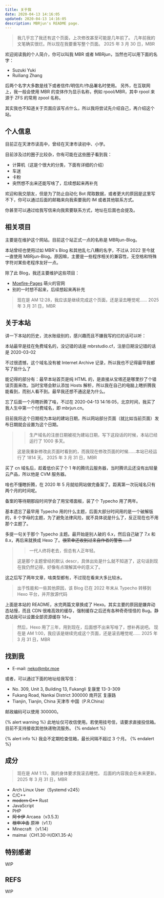 ```yaml
---
title: 关于我
date: 2020-04-13 14:16:05
updated: 2020-04-13 14:16:05
description: MBRjun's README page.
---
```

> 我几乎忘了我还有这个页面，上次修改甚至可能是几年前了。
> 几年前我的文笔确实很烂。所以现在我要重写整个页面。
>                       2025 年 3 月 30 日，MBR

欢迎阅读我的个人简介，你可以叫我 MBR 或者 MBRjun，当然也可以用下面的名字：
- Suzuki Yuki
- Ruiliang Zhang

后两个名字大多数是线下或者信件/明信片/作品署名时使用。
另外，在互联网上，我一般会使用 MBR 的变体作为显示名称，例如 rpool/MBR，其中 rpool 来源于 ZFS 的常用 zpool 名称。

其实我也不知道关于页面应该写点什么，所以我将尝试先介绍自己，再介绍这个站。

## 个人信息
目前正在天津市读高中，曾经在天津市读初中、小学。

目前涉及过的圈子比较杂，你有可能在这些圈子看到我：
- 计算机（这是个很大的分类，下面有详细的介绍）
- 车迷
- 卡粉
- 突然想不出来还能写啥了，后续想起来再补充

欢迎和我交朋友，但是为了防止自动化 Bot 爬取数据，或者更大的原因是这里写不下，你可以通过后面的邮箱来向我索要我的 IM 或者其他联系方式。

你甚至可以通过给我写信来向我索要联系方式，地址在后面也会提及。

## 相关项目
主要是在维护这个网站。目前这个站正式一点的名称是 MBRjun-Blog。  

本站曾经也使用过如 MBR's Blog 和其他乱七八糟的名字，不过从 2022 至今就一直使用 MBRjun-Blog。原因嘛，主要是一些程序相关的兼容性，无空格和特殊字符对某些老程序友好一点。  

除了此 Blog，我还主要维护这些项目：  
- [Moefire-Pages](https://www.moefire.tech/)
  萌火的官网
- 别的一时想不起来，后续想起来再补充

> 现在是 AM 12:28，我应该是继续完成这个页面，还是滚去睡觉呢......
>                       2025 年 3 月 31 日，MBR

## 关于本站
讲一下本站的历史，流水账级别的，感兴趣而且不嫌我写的烂的话可以听：

本站最早是挂在免费域名的，没记错的话是 mbrstudio.cf，注册日期没记错的话是 2020-03-02  

不过很遗憾，这个域名没有被 Internet Archive 记录，所以我也不记得最早我都写了些什么了  

能记得的部分有：最早本站首页是纯 HTML 的，是直接从宝塔还是哪里抄了个错误页面来改。当时宝塔会默认添加 Hosts 解析，所以我在自己的电脑上瞎折腾我能看到，而别人看不到。最早我还想不通这是为什么。  

忘了后面一个月瞎折腾了啥，不过在 2020-04-13 14:16:05，北京时间，我买了我人生中第一个付费域名，即 mbrjun.cn。

目前我将这个日期视为本站的建站日期，所以网站部分页面（就比如当前页面）发布日期就会设置为这个日期。  

> > 生产域名的注册日期被视为建站日期，写下这段话的时候，本站已经运行了 1000 多天。  
>
> 这是我重新修改此页面时看到的，而我现在修改页面的时候......本站已经运行了 1814 天。
>                       2025 年 3 月 31 日，MBR

买了 cn 域名后，趁着低价买了个 1 年的腾讯云服务器，当时腾讯云还没有出轻量云产品，所以他是 CVM 服务器。  

啥也不懂瞎折腾，在 2020 年 5 月就给网站做完备案了。距离第一次玩域名只有两个月的时间呢。

备案的等待期那段时间学会了用宝塔面板，装了个 Typecho 用了两年。  

基本遗忘了最早用 Typecho 用的什么主题，后面大部分时间用的是一个破解版的，8 个字母的主题，为了避免法律风险，就不具体说是什么了，反正现在也不用那个主题了。

多提一句关于那个 Typecho 主题。最开始是别人破的 6.x，然后自己破了 7.x 和 8.x，再后来就换成 Hexo 了。~~很荣幸还收到过来自作者的警告......?~~

> > 一代人终将老去，但总有人正年轻。
>
> 这是那个主题曾经的默认 descr，具体出处是什么就不知道了，这句话到现在我仍然记得，好像有点理解其中的意义了。

这之后写了两年文章，啥类型都有，不过现在看来大多比较水。

> 出于性能和一些其他原因，该 Blog 已在 2022 年末从 Typecho 转移到 Hexo 平台，并开放源代码

上面是本站的 README，水完两篇文章换成了 Hexo。其实主要的原因是嫌弃动态站慢，而且 CDN 很难高效的缓存，强制缓存之后还有各种奇奇怪怪的 Bug。静态站我可以设置全部资源缓存 1d+。

> 然后，Hexo 用了三年，用到现在，后面想不出来写啥了，想补再说吧。
> 现在是 AM 1:00，我应该是继续完成这个页面，还是滚去睡觉呢......
>                       2025 年 3 月 31 日，MBR

## 找到我
- E-mail: [neko@mbr.moe](mailto:neko@mbr.moe)  

或者，可以通过下面的地址给我写信：  
- No. 309, Unit 3, Building 13, Fukangli
  复康里 13-3-309
- Fukang Road, Nankai District 300000
  南开区 复康路
- Tianjin, Tianjin, China
  天津市 中国（P.R.China）

邮政编码可以使用 300000。

{% alert warning %}
此地址仅可收信使用。若使用挂号信，请要求直接投信箱。目前不支持接收其他快递物流服务。
{% endalert %}

{% alert info %}
我会不定期检查信箱，最长间隔不超过 3 个月。
{% endalert %}

## 成分

> 现在是 AM 1:13，我的身体要求我滚去睡觉。
> 后面的内容我会在未来更新。
>                       2025 年 3 月 31 日，MBR

- Arch Linux User（Systemd v245）
- C/C++
- ~~modern C++~~ Rust
- JavaScript
- PHP
- ~~阿卡伊~~ Arcaea（v3.5.3）
- ~~根申冲击~~ 原神（v1.1）
- Minecraft （v1.14）
- maimai（CH1.30-H/DX1.35-A）

## 特别感谢
WIP

## REFS
WIP
